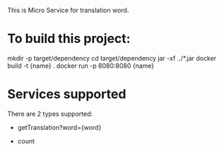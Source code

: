 This is Micro Service for translation word.

# To build this project:

mkdir -p target/dependency
cd target/dependency
jar -xf ../*.jar
docker build -t {name} .
docker run -p 8080:8080 {name}


# Services supported

There are 2 types supported:

* getTranslation?word={word}

* count
